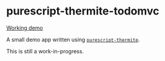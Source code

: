 # purescript-thermite-todomvc
 
[Working demo](http://functorial.com/purescript-thermite-todomvc/)

A small demo app written using [`purescript-thermite`](https://github.com/paf31/purescript-thermite/).

This is still a work-in-progress.
